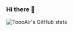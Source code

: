 ### Hi there 👋

![ToooAir's GitHub stats](https://github-readme-stats.vercel.app/api?username=toooair&show_icons=true&bg_color=40,fdfbfb,def2fc&title_color=383838&text_color=3d3d3d&icon_color=073d74)


<!--
**ToooAir/ToooAir** is a ✨ _special_ ✨ repository because its `README.md` (this file) appears on your GitHub profile.

Here are some ideas to get you started:

- 🔭 I’m currently working on ...
- 🌱 I’m currently learning ...
- 👯 I’m looking to collaborate on ...
- 🤔 I’m looking for help with ...
- 💬 Ask me about ...
- 📫 How to reach me: ...
- 😄 Pronouns: ...
- ⚡ Fun fact: ...
-->

